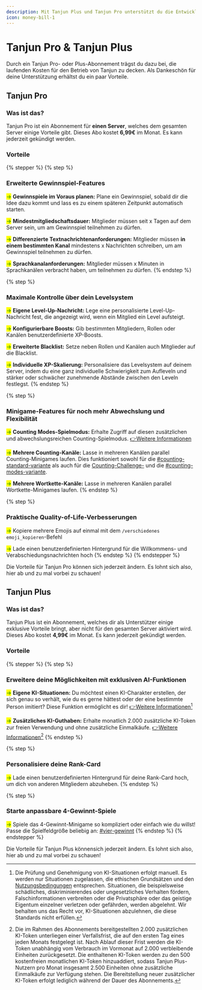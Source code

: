 ```yaml
---
description: Mit Tanjun Plus und Tanjun Pro unterstützt du die Entwicklung des Tanjun Bots.
icon: money-bill-1
---
```


# Tanjun Pro & Tanjun Plus

Durch ein Tanjun Pro- oder Plus-Abonnement trägst du dazu bei, die laufenden Kosten für den Betrieb von Tanjun zu decken. Als Dankeschön für deine Unterstützung erhältst du ein paar Vorteile.

## Tanjun Pro

### Was ist das?

Tanjun Pro ist ein Abonnement für **einen Server**, welches dem gesamten Server einige Vorteile gibt. Dieses Abo kostet **6,99€** im Monat. Es kann jederzeit gekündigt werden.&#x20;

### Vorteile

{% stepper %}
{% step %}
### Erweiterte Gewinnspiel-Features

<mark style="color:green;">→</mark> **Gewinnspiele im Voraus planen:** Plane ein Gewinnspiel, sobald dir die Idee dazu kommt und lass es zu einem späteren Zeitpunkt automatisch starten.

<mark style="color:green;">→</mark> **Mindestmitgliedschaftsdauer:** Mitglieder müssen seit x Tagen auf dem Server sein, um am Gewinnspiel teilnehmen zu dürfen.

<mark style="color:green;">→</mark> **Differenzierte Textnachrichtenanforderungen:** Mitglieder müssen **in einem bestimmten Kanal** mindestens x Nachrichten schreiben, um am Gewinnspiel teilnehmen zu dürfen.

<mark style="color:green;">→</mark> **Sprachkanalanforderungen:** Mitglieder müssen x Minuten in Sprachkanälen verbracht haben, um teilnehmen zu dürfen.
{% endstep %}

{% step %}
### Maximale Kontrolle über dein Levelsystem

<mark style="color:green;">→</mark> **Eigene Level-Up-Nachricht:** Lege eine personalisierte Level-Up-Nachricht fest, die angezeigt wird, wenn ein Mitglied ein Level aufsteigt.

<mark style="color:green;">→</mark> **Konfigurierbare Boosts:** Gib bestimmten Mitgliedern, Rollen oder Kanälen benutzerdefinierte XP-Boosts.

<mark style="color:green;">→</mark> **Erweiterte Blacklist:** Setze neben Rollen und Kanälen auch Mitglieder auf die Blacklist.

<mark style="color:green;">→</mark> **Individuelle XP-Skalierung:** Personalisiere das Levelsystem auf deinem Server, indem du  eine ganz individuelle Schwierigkeit zum Aufleveln und stärker oder schwächer zunehmende Abstände zwischen den Leveln festlegst.
{% endstep %}

{% step %}
### Minigame-Features für noch mehr Abwechslung und Flexibilität

<mark style="color:green;">→</mark> **Counting Modes-Spielmodus:** Erhalte Zugriff auf diesen zusätzlichen und abwechslungsreichen Counting-Spielmodus. [👉Weitere Informationen](docs/minigames/counting/#counting-modes-variante)

<mark style="color:green;">→</mark> **Mehrere Counting-Kanäle:** Lasse in mehreren Kanälen parallel Counting-Minigames laufen. Dies funktioniert sowohl für die [#counting-standard-variante](docs/minigames/counting/#counting-standard-variante "mention") als auch für die [Counting-Challenge-](docs/minigames/counting/#counting-challenge-variante) und die [#counting-modes-variante](docs/minigames/counting/#counting-modes-variante "mention").

<mark style="color:green;">→</mark> **Mehrere Wortkette-Kanäle:** Lasse in mehreren Kanälen parallel Wortkette-Minigames laufen.
{% endstep %}

{% step %}
### Praktische Quality-of-Life-Verbesserungen

<mark style="color:green;">→</mark> Kopiere mehrere Emojis auf einmal mit dem `/verschiedenes emoji_kopieren`-Befehl

<mark style="color:green;">→</mark> Lade einen benutzerdefinierten Hintergrund für die Willkommens- und Verabschiedungsnachrichten hoch
{% endstep %}
{% endstepper %}

Die Vorteile für Tanjun Pro können sich jederzeit ändern. Es lohnt sich also, hier ab und zu mal vorbei zu schauen!

## Tanjun Plus

### Was ist das?

Tanjun Plus ist ein Abonnement, welches dir als Unterstützer einige exklusive Vorteile bringt, aber nicht für den gesamten Server aktiviert wird. Dieses Abo kostet **4,99€** im Monat. Es kann jederzeit gekündigt werden.

### Vorteile

{% stepper %}
{% step %}
### Erweitere deine Möglichkeiten mit exklusiven AI-Funktionen

<mark style="color:green;">→</mark> **Eigene KI-Situationen:** Du möchtest einen KI-Charakter erstellen, der sich genau so verhält, wie du es gerne hättest oder der eine bestimmte Person imitiert? Diese Funktion ermöglicht es dir! [👉Weitere Informationen](#user-content-fn-1)[^1]

<mark style="color:green;">→</mark> **Zusätzliches KI-Guthaben:** Erhalte monatlich 2.000 zusätzliche KI-Token zur freien Verwendung und ohne zusätzliche Einmalkäufe. [👉Weitere Informationen](#user-content-fn-2)[^2]
{% endstep %}

{% step %}
### Personalisiere deine Rank-Card

<mark style="color:green;">→</mark> Lade einen benutzerdefinierten Hintergrund für deine Rank-Card hoch, um dich von anderen Mitgliedern abzuheben.
{% endstep %}

{% step %}
### Starte anpassbare 4-Gewinnt-Spiele

<mark style="color:green;">→</mark> Spiele das 4-Gewinnt-Minigame so kompliziert oder einfach wie du willst! Passe die Spielfeldgröße beliebig an: [#vier-gewinnt](docs/minigames/games.md#vier-gewinnt "mention")
{% endstep %}
{% endstepper %}

Die Vorteile für Tanjun Plus könnensich jederzeit ändern. Es lohnt sich also, hier ab und zu mal vorbei zu schauen!

[^1]: Die Prüfung und Genehmigung von KI-Situationen erfolgt manuell. Es werden nur Situationen zugelassen, die ethischen Grundsätzen und den [Nutzungsbedingungen](legal/terms-of-service.md) entsprechen. Situationen, die beispielsweise schädliches, diskriminierendes oder ungesetzliches Verhalten fördern, Falschinformationen verbreiten oder die Privatsphäre oder das geistige Eigentum einzelner verletzen oder gefährden, werden abgelehnt. Wir behalten uns das Recht vor, KI-Situationen abzulehnen, die diese Standards nicht erfüllen.

[^2]: Die im Rahmen des Abonnements bereitgestellten 2.000 zusätzlichen KI-Token unterliegen einer Verfallsfrist, die auf den ersten Tag eines jeden Monats festgelegt ist. Nach Ablauf dieser Frist werden die KI-Token unabhängig vom Verbrauch im Vormonat auf 2.000 verbleibende Einheiten zurückgesetzt. Die enthaltenen KI-Token werden zu den 500 kostenfreien monatlichen KI-Token hinzuaddiert, sodass Tanjun Plus-Nutzern pro Monat insgesamt 2.500 Einheiten ohne zusätzliche Einmalkäufe zur Verfügung stehen. Die Bereitstellung neuer zusätzlicher KI-Token erfolgt lediglich während der Dauer des Abonnements.
